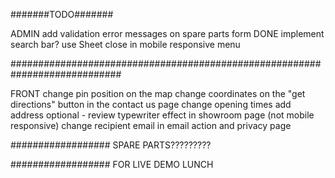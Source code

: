 #######TODO#######

ADMIN
add validation error messages on spare parts form DONE
implement search bar?
use Sheet close in mobile responsive menu

############################################################################

FRONT
change pin position on the map
change coordinates on the "get directions" button in the contact us page
change opening times
add address
optional - review typewriter effect in showroom page (not mobile responsive)
change recipient email in email action and privacy page

##################
SPARE PARTS?????????

##################
FOR LIVE DEMO LUNCH
